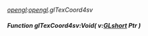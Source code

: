_[opengl](../../modules/opengl/opengl-module.md):[opengl](../../modules/opengl/opengl-module.md).glTexCoord4sv_
##### Function glTexCoord4sv:Void( v:[GLshort](../../modules/opengl/opengl-glshort.md) Ptr )
